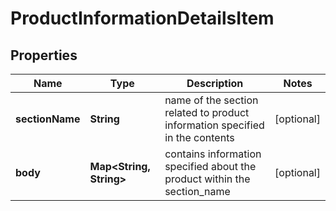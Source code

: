 

# ProductInformationDetailsItem


## Properties

| Name | Type | Description | Notes |
|------------ | ------------- | ------------- | -------------|
|**sectionName** | **String** | name of the section related to product information specified in the contents |  [optional] |
|**body** | **Map&lt;String, String&gt;** | contains information specified about the product within the section_name |  [optional] |



